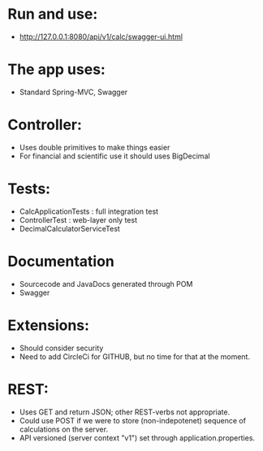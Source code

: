 # Run and use:
 - http://127.0.0.1:8080/api/v1/calc/swagger-ui.html

# The app uses:
 - Standard Spring-MVC, Swagger
 
# Controller:
  - Uses double primitives to make things easier
  - For financial and scientific use it should uses BigDecimal

# Tests:
 - CalcApplicationTests : full integration test
 - ControllerTest : web-layer only test
 - DecimalCalculatorServiceTest

# Documentation
 - Sourcecode and JavaDocs generated through POM 
 - Swagger

# Extensions: 
 - Should consider security
 - Need to add CircleCi for GITHUB, but no time for that at the moment.
 
# REST:
 - Uses GET and return JSON; other REST-verbs not appropriate.
 - Could use POST if we were to store (non-indepotenet) sequence of calculations on the server.
 - API versioned (server context "v1") set through application.properties.
